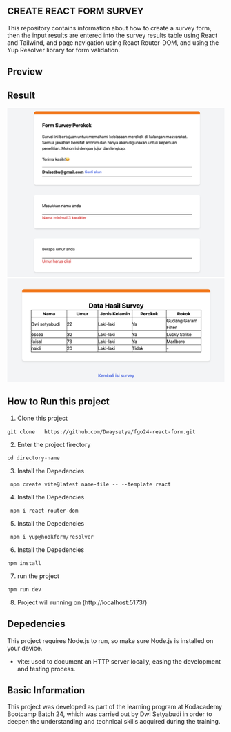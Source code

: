 ## CREATE REACT FORM SURVEY

This repository contains information about how to create a survey form, then the input results are entered into the survey results table using React and Tailwind, and page navigation using React Router-DOM, and using the Yup Resolver library for form validation.

## Preview

## Result

![Result](./src/assets/images/Screenshot%202025-05-17%20at%2001.31.23.png)
![Result](./src/assets/images/Screenshot%202025-05-17%20at%2001.31.47.png)

## How to Run this project

1. Clone this project

```
git clone   https://github.com/Dwaysetya/fgo24-react-form.git
```

2. Enter the project firectory

```
cd directory-name
```

3. Install the Depedencies

```
 npm create vite@latest name-file -- --template react
```

4. Install the Depedencies

```
 npm i react-router-dom
```

5. Install the Depedencies

```
 npm i yup@hookform/resolver
```

6. Install the Depedencies

```
npm install
```

7. run the project

```
npm run dev
```

8. Project will running on (http://localhost:5173/)

## Depedencies

This project requires Node.js to run, so make sure Node.js is installed on your device.

- vite: used to document an HTTP server locally, easing the development and testing process.

## Basic Information

This project was developed as part of the learning program at Kodacademy Bootcamp Batch 24, which was carried out by Dwi Setyabudi in order to deepen the understanding and technical skills acquired during the training.
